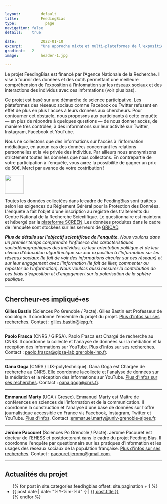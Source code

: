 ```yaml
---

layout:			default
title:  		FeedingBias
type:			  page
navigation: false
details:    true

date:   		2022-01-10
excerpt: 		"Une approche mixte et multi-plateformes de l'exposition aux médias sur les réseaux sociaux "
gradient: 	2
image: 			header-1.jpg

---
```


Le projet FeedingBias est financé par l'Agence Nationale de la Recherche. Il vise à fournir des données et des outils permettant une meilleure compréhension de l’exposition à l’information sur les réseaux sociaux et des interactions des individus avec ces informations (voir plus bas).

Ce projet est basé sur une démarche de science participative. Les plateformes des réseaux sociaux comme Facebook ou Twitter refusent en effet de plus en plus l'accès à leurs données aux chercheurs. Pour contourner cet obstacle, nous proposons aux participants à cette enquête — en plus de répondre à quelques questions — de nous donner accès, de manière très contrôlée, à des informations sur leur activité sur Twitter, Instagram, Facebook et YouTube.

Nous ne collectons que des informations sur l'accès à l'information médiatique, en aucun cas des données concernant les relations personnelles et la vie privée des individus. Par ailleurs nous anonymisons strictement toutes les données que nous collectons. En contrepartie de votre participation à l'enquête, vous aurez la possibilité de gagner un prix de 50€. Merci par avance de votre contribution !

<a href="https://enquetes-screen.msh-alpes.fr/index.php/451574?lang=fr"><img src="https://algorithmicsociety.github.io/images/jeparticipe_bouton.jpg" height="60" class="center"></a>

Toutes les données collectées dans le cadre de FeedingBias sont traitées selon les exigences du Règlement Général pour la Protection des Données. L'enquête a fait l'objet d'une inscription au registre des traitements du Centre National de la Recherche Scientifique. Le questionnaire est maintenu et hébergé par la [plateforme SCREEN](https://www.msh-alpes.fr/plateformes/screen). Les données produites dans le cadre de l'enquête sont stockées sur les serveurs de [GRICAD](https://gricad.univ-grenoble-alpes.fr/).

_**Plus de détails sur l'objectif scientifique de l'enquête.** Nous voulons dans un premier temps comprendre l’influence des caractéristiques sociodémographiques des individus, de leur orientation politique et de leur niveau d'éducation algorithmique sur leur exposition à l’information sur les réseaux sociaux (le fait de voir des informations circuler sur ces réseaux) et sur leur engagement avec l'information (le fait de liker, commenter ou reposter de l'information). Nous voulons aussi mesurer la contribution de ces biais d'exposition et d'engagement sur la polarisation de la sphère publique._

---

## **Chercheur•es impliqué•es**

**Gilles Bastin** (Sciences Po Grenoble / Pacte). Gilles Bastin est Professeur de sociologie. Il coordonne l'ensemble du projet du projet. [Plus d'infos sur ses recherches](gillesbastin.github.io/). Contact : [gilles.bastin@iepg.fr](mailto:gilles.bastin@iepg.fr).
<hr>

**Paolo Frasca** (CNRS / GIPSA). Paolo Frasca est Chargé de recherche au CNRS. Il coordonne la collecte et l'analyse de données sur la médiation et la réception des informations sur YouTube. [Plus d'infos sur ses recherches](http://www.gipsa-lab.grenoble-inp.fr/~paolo.frasca/). Contact : [paolo.frasca@gipsa-lab.grenoble-inp.fr](paolo.frasca@gipsa-lab.grenoble-inp.fr).
<hr>

**Oana Goga** (CNRS / LIX-polytechnique). Oana Goga est Chargée de recherche au CNRS. Elle coordonne la collecte et l'analyse de données sur la médiation et la réception des informations sur YouTube. [Plus d'infos sur ses recherches](lix.polytechnique.fr/~goga/). Contact : [oana.goga@cnrs.fr](mailto:oana.goga@cnrs.fr).
<hr>

**Emmanuel Marty** (UGA / Gresec). Emmanuel Marty est Maître de conférences en sciences de l'information et de la communication. Il coordonne la construction et l'analyse d'une base de données sur l'offre journalistique accessible en France via Facebook, Instagram, Twitter et YouTube. [Plus d'infos](http://gresec.univ-grenoble-alpes.fr/version-francaise/membres/emmanuel-marty-539633.kjsp). Contact :[emmanuel.marty@univ-grenoble-alpes.fr](emmanuel.marty@univ-grenoble-alpes.fr).
<hr>

**Jérôme Pacouret** (Sciences Po Grenoble / Pacte). Jérôme Pacouret est docteur de l'EHESS et postdoctorant dans le cadre du projet Feeding Bias. Il coordonne l'enquête par questionnaire sur les pratiques d'information et les usages des réseaux sociaux de la population française. [Plus d'infos sur ses recherches](https://cessp.cnrs.fr/-PACOURET-Jerome-). Contact : [pacouret.jerome@gmail.com](mailto:pacouret.jerome@gmail.com).

---

## **Actualités du projet**

<ul class="post-list">
        {% for post in site.categories.feedingbias offset: site.pagination + 1 %}
                <li><span class="date">{{ post.date | date: "%Y-%m-%d" }}</span> | <a class="link" href="{{ post.url | relative_url }}">{{ post.title }}</a></li>
        {% endfor %}
</ul>
